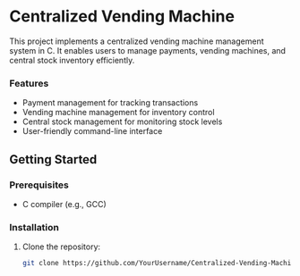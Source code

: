 # Centralized Vending Machine
This project implements a centralized vending machine management system in C. It enables users to manage payments, vending machines, and central stock inventory efficiently.

### Features
- Payment management for tracking transactions
- Vending machine management for inventory control
- Central stock management for monitoring stock levels
- User-friendly command-line interface

## Getting Started
### Prerequisites
- C compiler (e.g., GCC)

### Installation
1. Clone the repository:
   ```sh
   git clone https://github.com/YourUsername/Centralized-Vending-Machine.git

